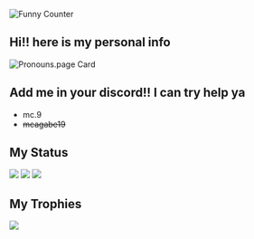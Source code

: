 ![Funny Counter](https://count.getloli.com/get/@mcagabe19.github.readme?theme=rule34)

## Hi!! here is my personal info
![Pronouns.page Card](https://pronouns-page.s3.eu-west-1.amazonaws.com/card/en/mcagabe19-01HVMGYWZ4ZEF48XHQBM221SS6-dark.png)

## Add me in your discord!! I can try help ya
* mc.9
* ~~mcagabe19~~

## My Status
![](https://github-readme-stats.vercel.app/api?username=mcagabe19&show_icons=true&theme=synthwave)
![](https://github-readme-streak-stats.herokuapp.com/?user=mcagabe19&theme=synthwave&hide_border=false)
![](https://github-readme-stats.vercel.app/api/top-langs/?username=mcagabe19&layout=compact&show_icons=true&theme=synthwave)

## My Trophies
![](https://github-profile-trophy.vercel.app/?username=mcagabe19&theme=dracula&no-frame=false&no-bg=true&margin-w=4)
